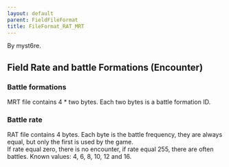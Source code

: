 ```yaml
---
layout: default
parent: FieldFileFormat
title: FileFormat_RAT_MRT
---
```


By myst6re.

## Field Rate and battle Formations (Encounter)

### Battle formations

MRT file contains 4 \* two bytes. Each two bytes is a battle formation ID.

### Battle rate

RAT file contains 4 bytes. Each byte is the battle frequency, they are always equal, but only the first is used by the game.  
If rate equal zero, there is no encounter, if rate equal 255, there are often battles. Known values: 4, 6, 8, 10, 12 and 16.
